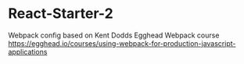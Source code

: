 # React-Starter-2

Webpack config based on Kent Dodds Egghead Webpack course https://egghead.io/courses/using-webpack-for-production-javascript-applications

